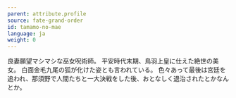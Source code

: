 ```yaml
---
parent: attribute.profile
source: fate-grand-order
id: tamamo-no-mae
language: ja
weight: 0
---
```


良妻願望マシマシな巫女呪術師。
平安時代末期、鳥羽上皇に仕えた絶世の美女。
白面金毛九尾の狐が化けた姿とも言われている。
色々あって最後は宮廷を追われ、那須野で人間たちと一大決戦をした後、おとなしく退治されたとかなんとか。
